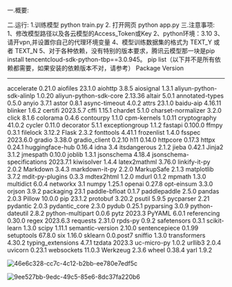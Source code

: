 一.概要:

二.运行:
    1.训练模型    python train.py
    2. 打开网页    python app.py
三.注意事项:
    1、修改模型路径以及各云模型的Access_Token或Key
    2、python环境：3.10
    3、请开vpn,并设置你自己的代理环境变量
    4、模型训练数据集的格式为 TEXT_Y 或者 TEXT_N
    5、对于各种依赖，没有特别的版本要求，腾讯云模型那一块是pip install tencentcloud-sdk-python-tbp==3.0.945。
    pip list（以下并不是所有依赖都需要，如果安装的依赖版本不对，请参考）
Package                     Version

--------------------------- ---------

accelerate                  0.21.0
aiofiles                    23.1.0
aiohttp                     3.8.5
aiosignal                   1.3.1
aliyun-python-sdk-alinlp    1.0.20
aliyun-python-sdk-core      2.13.36
altair                      5.0.1
annotated-types             0.5.0
anyio                       3.7.1
astor                       0.8.1
async-timeout               4.0.2
attrs                       23.1.0
baidu-aip                   4.16.11
blinker                     1.6.2
certifi                     2023.5.7
cffi                        1.15.1
chardet                     5.1.0
charset-normalizer          3.2.0
click                       8.1.6
colorama                    0.4.6
contourpy                   1.1.0
cpm-kernels                 1.0.11
cryptography                41.0.2
cycler                      0.11.0
decorator                   5.1.1
exceptiongroup              1.1.2
fastapi                     0.100.0
ffmpy                       0.3.1
filelock                    3.12.2
Flask                       2.3.2
fonttools                   4.41.1
frozenlist                  1.4.0
fsspec                      2023.6.0
gradio                      3.38.0
gradio_client               0.2.10
h11                         0.14.0
httpcore                    0.17.3
httpx                       0.24.1
huggingface-hub             0.16.4
idna                        3.4
itsdangerous                2.1.2
jieba                       0.42.1
Jinja2                      3.1.2
jmespath                    0.10.0
joblib                      1.3.1
jsonschema                  4.18.4
jsonschema-specifications   2023.7.1
kiwisolver                  1.4.4
latex2mathml                3.76.0
linkify-it-py               2.0.2
Markdown                    3.4.3
markdown-it-py              2.2.0
MarkupSafe                  2.1.3
matplotlib                  3.7.2
mdit-py-plugins             0.3.3
mdtex2html                  1.2.0
mdurl                       0.1.2
mpmath                      1.3.0
multidict                   6.0.4
networkx                    3.1
numpy                       1.25.1
openai                      0.27.8
opt-einsum                  3.3.0
orjson                      3.9.2
packaging                   23.1
paddle-bfloat               0.1.7
paddlepaddle                2.5.0
pandas                      2.0.3
Pillow                      10.0.0
pip                         23.1.2
protobuf                    3.20.2
psutil                      5.9.5
pycparser                   2.21
pydantic                    2.0.3
pydantic_core               2.3.0
pydub                       0.25.1
pyparsing                   3.0.9
python-dateutil             2.8.2
python-multipart            0.0.6
pytz                        2023.3
PyYAML                      6.0.1
referencing                 0.30.0
regex                       2023.6.3
requests                    2.31.0
rpds-py                     0.9.2
safetensors                 0.3.1
scikit-learn                1.3.0
scipy                       1.11.1
semantic-version            2.10.0
sentencepiece               0.1.99
setuptools                  67.8.0
six                         1.16.0
sklearn                     0.0.post7
sniffio                     1.3.0
transformers                4.30.2
typing_extensions           4.7.1
tzdata                      2023.3
uc-micro-py                 1.0.2
urllib3                     2.0.4
uvicorn                     0.23.1
websockets                  11.0.3
Werkzeug                    2.3.6
wheel                       0.38.4
yarl                        1.9.2

![46e6c328-cc7c-4c12-b2bb-ee780e7edf5c](file:///C:/Users/14911/Pictures/Typedown/46e6c328-cc7c-4c12-b2bb-ee780e7edf5c.png)

![9ee527bb-9edc-49c5-85e6-8dc37fa220b6](file:///C:/Users/14911/Pictures/Typedown/9ee527bb-9edc-49c5-85e6-8dc37fa220b6.png)
